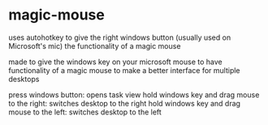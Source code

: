 # magic-mouse
uses autohotkey to give the right windows button (usually used on Microsoft's mic) the functionality of a magic mouse

made to give the windows key on your microsoft mouse to have functionality of a magic mouse to make a better interface for multiple desktops

press windows button: opens task view
hold windows key and drag mouse to the right: switches desktop to the right
hold windows key and drag mouse to the left: switches desktop to the left
